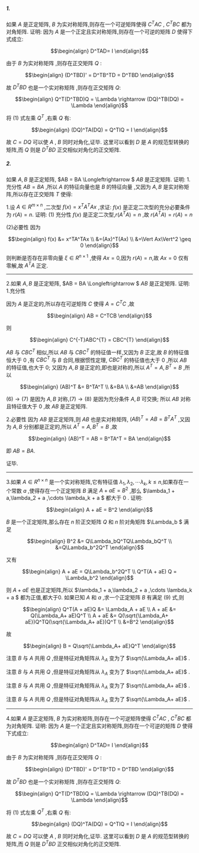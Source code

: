 






#### 
##### 1.
如果 $A$ 是正定矩阵, $B$ 为实对称矩阵,则存在一个可逆矩阵使得 $C^TAC$ , $C^TBC$ 都为对角矩阵.
证明:
因为 $A$ 是一个正定且实对称矩阵,则存在一个可逆的矩阵 $D$ 使得下式成立:

$$\begin{align}
    D^TAD= I
\end{align}$$

由于 $B$ 为实对称矩阵 ,则存在正交矩阵 $Q$ :

$$\begin{align}
    (D^TBD)' = D^TB^TD = D^TBD
\end{align}$$

故 $D^TBD$ 也是一个实对称矩阵 ,则存在正交矩阵 $Q$:

$$\begin{align}
    Q^T(D^TBD)Q = \Lambda \rightarrow (DQ)^TB(DQ) = \Lambda
\end{align}$$

将 $(1)$ 式左乘 $Q^T$ ,右乘 $Q$ 有:

$$\begin{align}
    (DQ)^TA(DQ) = Q^TIQ = I
\end{align}$$

故 $C = DQ$ 可以使 $A$ , $B$ 同时对角化,证毕.
这里可以看到 $D$ 是 $A$ 的规范型转换的矩阵,而 $Q$ 则是 $D^TBD$ 正交相似对角化的正交矩阵.

##### 2.
如果 $A,B$ 是正定矩阵, $AB = BA \Longleftrightarrow $ $AB$  是正定矩阵.
证明:
1.充分性
$AB = BA$ ,所以 $A$ 的特征向量也是 $B$ 的特征向量 ,又因为 $A,B$ 是实对称矩阵,所以存在正交矩阵 $T$ 使得:





1.设 $A \in R^{m\times n}$ ,二次型 $f(x) = x^TA^TAx$ ,求证: $f(x)$ 是正定二次型的充分必要条件为 $r(A) = n$.
证明:
(1) 充分性
$f(x)$ 是正定二次型,$r(A^TA) = n$ ,故 $r(A^TA) = r(A) = n$


(2)必要性
因为 

$$\begin{align}
    f(x) &= x^TA^TAx \\
    &=(Ax)^T(Ax) \\
    &=\Vert Ax\Vert^2 \geq 0
\end{align}$$

则判断是否存在非零向量 $\xi \in R^{n\times 1}$ ,使得 $Ax = 0$,因为 $r(A) = n$,故 $Ax = 0$ 仅有零解,故 $A^TA$ 正定.


---
2.如果 $A,B$ 是正定矩阵, $AB = BA \Longleftrightarrow $ $AB$  是正定矩阵.
证明:
1.充分性
<!-- $AB = BA$ ,所以 $A$ 的特征向量也是 $B$ 的特征向量 ,又因为 $A,B$ 是实对称矩阵,所以存在正交矩阵 $T$ 使得:




$$\begin{align}
    T^TAT &= \Lambda_A  \\
    T^TBT &= \Lambda_B 
\end{align}$$ 

$ (5),(6) $ 结合有:

$$\begin{align}
    T^TABT &= T^TATT^TBT \\
    &=\Lambda_A\Lambda_B = \Lambda_{AB}
\end{align}$$


由于 $A,B$ 正定,则 $\Lambda_A \succ 0 , \Lambda_B \succ 0 \rightarrow \Lambda_A \Lambda_B \succ 0$ ,故 $AB$ 正定.



由于 $A,B$ 正定,则 $\Lambda_A \succ 0 , \Lambda_B \succ 0 \rightarrow \Lambda_A \Lambda_B \succ 0$ ,故 $AB$ 正定.


由于 $A,B$ 正定,则 $\Lambda_A \succ 0 , \Lambda_B \succ 0 \rightarrow \Lambda_A \Lambda_B \succ 0$ ,故 $AB$ 正定.

由于 $A,B$ 正定,则 $\Lambda_A \succ 0 , \Lambda_B \succ 0 \rightarrow \Lambda_A \Lambda_B \succ 0$ ,故 $AB$ 正定. -->

因为 $A$ 是正定的,所以存在可逆矩阵 $C$ 使得 $A = C^TC$ ,故

$$\begin{align}
    AB = C^TCB 
\end{align}$$

则

$$\begin{align}
    C^{-T}ABC^{T} = CBC^{T}
\end{align}$$

$AB$ 与 $CBC^T$ 相似,所以 $AB$ 与 $CBC^T$ 的特征值一样,又因为 $B$ 正定,故 $B$ 的特征值恒大于 $0$ ,有 $CBC^T$ 与 $B$ 合同,根据惯性定理, $CBC^T$ 的特征值也大于 $0$ ,所以 $AB$ 的特征值,也大于 $0$; 又因为 $A,B$ 是正定的,即也是对称的,所以 $A^T = A ,B^T = B$ ,所以

$$\begin{align}
    (AB)^T &= B^TA^T \\
    &=BA  \\
    &=AB
\end{align}$$

$(6)\rightarrow (7)$ 是因为 $A,B$ 对称,$(7) \rightarrow (8)$ 是因为充分条件 $A,B$ 可交换;  所以 $AB$ 对称且特征值大于 $0$ ,故 $AB$ 是正定矩阵.




2.必要性
因为 $AB$ 是正定矩阵,则 $AB$ 也是实对称矩阵, $(AB)^T = AB = B^TA^T$ ,又因为 $A,B$ 分别都是正定的,所以 $A^T = A , B^T = B$ ,故

$$\begin{align}
    (AB)^T = AB = B^TA^T = BA
\end{align}$$

即 $AB = BA$.


证毕.








---



3.如果 $A \in R^{n\times n}$ 是一个实对称矩阵,它有特征值 $\lambda_1,\lambda_2,\cdots \lambda_k , k\leq n$,如果存在一个常数 $a$ ,使得存在一个正定矩阵 $B$ 满足 $A + aE = B^2$ ,那么 $\lambda_1 + a,\lambda_2 + a ,\cdots \lambda_k + a $ 都大于 $0$ .
证明:

$$\begin{align}
    A + aE = B^2
\end{align}$$

$B$ 是一个正定矩阵,那么存在 $n$ 阶正交矩阵 $Q$ 和 $n$ 阶对角矩阵 $\Lambda_b $ 满足

$$\begin{align}
    B^2 &= Q\Lambda_bQ^TQ\Lambda_bQ^T \\
    &=Q\Lambda_b^2Q^T
\end{align}$$

又有

$$\begin{align}
    A + aE = Q\Lambda_b^2Q^T \\
    Q^T(A + aE) Q 
    = \Lambda_b^2
\end{align}$$

则 $A + aE$ 也是正定矩阵,所以 $\lambda_1 + a,\lambda_2 + a ,\cdots \lambda_k + a $ 都为正值,都大于0.
如果已知 $A$ 和 $a$ ,求一个正定矩阵 $B$ 有满足 $(9)$ 式,则

$$\begin{align}
    Q^T(A + aE)Q  &= \Lambda_A + aE \\
    A + aE &= Q(\Lambda_A+ aE)Q^T \\ 
    A + aE &= Q(\sqrt{\Lambda_A+ aE})Q^TQ(\sqrt{\Lambda_A+ aE})Q^T \\
    &=B^2
\end{align}$$

故

$$\begin{align}
    B = Q\sqrt{\Lambda_A+ aE}Q^T
\end{align}$$


注意 $B$ 与 $A$ 共用 $Q$ ,但是特征对角矩阵从 $\lambda_A$ 变为了 $\sqrt{\Lambda_A+ aE}$ .


注意 $B$ 与 $A$ 共用 $Q$ ,但是特征对角矩阵从 $\lambda_A$ 变为了 $\sqrt{\Lambda_A+ aE}$ .


注意 $B$ 与 $A$ 共用 $Q$ ,但是特征对角矩阵从 $\lambda_A$ 变为了 $\sqrt{\Lambda_A+ aE}$ .

注意 $B$ 与 $A$ 共用 $Q$ ,但是特征对角矩阵从 $\lambda_A$ 变为了 $\sqrt{\Lambda_A+ aE}$ .


---

4.如果 $A$ 是正定矩阵, $B$ 为实对称矩阵,则存在一个可逆矩阵使得 $C^TAC$ , $C^TBC$ 都为对角矩阵.
证明:
因为 $A$ 是一个正定且实对称矩阵,则存在一个可逆的矩阵 $D$ 使得下式成立:

$$\begin{align}
    D^TAD= I
\end{align}$$

由于 $B$ 为实对称矩阵 ,则存在正交矩阵 $Q$ :

$$\begin{align}
    (D^TBD)' = D^TB^TD = D^TBD
\end{align}$$

故 $D^TBD$ 也是一个实对称矩阵 ,则存在正交矩阵 $Q$:

$$\begin{align}
    Q^T(D^TBD)Q = \Lambda \rightarrow (DQ)^TB(DQ) = \Lambda
\end{align}$$

将 $(1)$ 式左乘 $Q^T$ ,右乘 $Q$ 有:

$$\begin{align}
    (DQ)^TA(DQ) = Q^TIQ = I
\end{align}$$

故 $C = DQ$ 可以使 $A$ , $B$ 同时对角化,证毕.
这里可以看到 $D$ 是 $A$ 的规范型转换的矩阵,而 $Q$ 则是 $D^TBD$ 正交相似对角化的正交矩阵.



